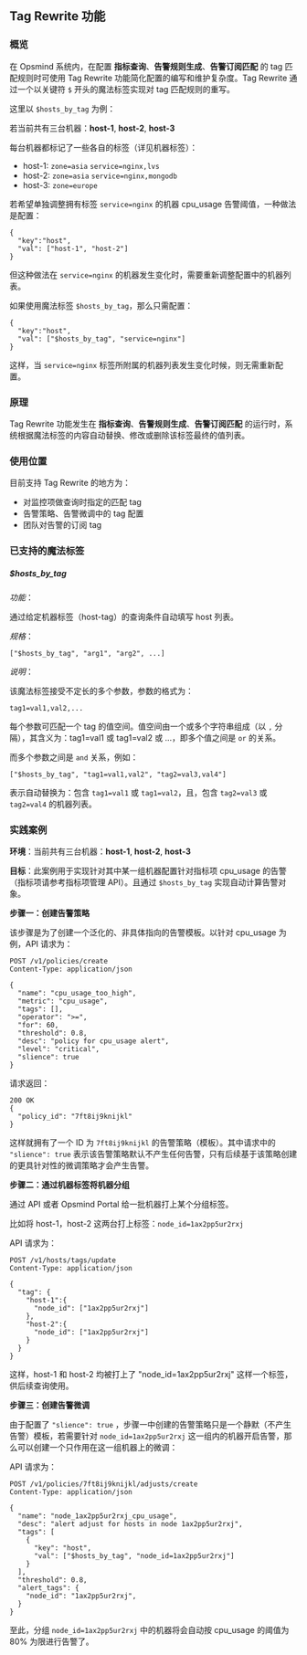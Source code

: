 ## Tag Rewrite 功能

### 概览

在 Opsmind 系统内，在配置 **指标查询**、**告警规则生成**、**告警订阅匹配** 的 tag 匹配规则时可使用 Tag Rewrite 功能简化配置的编写和维护复杂度。Tag Rewrite 通过一个以关键符 `$` 开头的魔法标签实现对 tag 匹配规则的重写。

这里以 `$hosts_by_tag` 为例：

若当前共有三台机器：**host-1**, **host-2**, **host-3**

每台机器都标记了一些各自的标签（详见机器标签）：

* host-1: `zone=asia`  `service=nginx,lvs`
* host-2: `zone=asia` `service=nginx,mongodb`
* host-3: `zone=europe`

若希望单独调整拥有标签 `service=nginx` 的机器 cpu_usage 告警阈值，一种做法是配置：

```
{
  "key":"host",
  "val": ["host-1", "host-2"]
}
```

但这种做法在 `service=nginx` 的机器发生变化时，需要重新调整配置中的机器列表。

如果使用魔法标签 `$hosts_by_tag`，那么只需配置：

```
{
  "key":"host",
  "val": ["$hosts_by_tag", "service=nginx"]
}
```

这样，当 `service=nginx` 标签所附属的机器列表发生变化时候，则无需重新配置。



### 原理

Tag Rewrite 功能发生在 **指标查询**、**告警规则生成**、**告警订阅匹配** 的运行时，系统根据魔法标签的内容自动替换、修改或删除该标签最终的值列表。



### 使用位置

目前支持 Tag Rewrite 的地方为：

- 对监控项做查询时指定的匹配 tag
- 告警策略、告警微调中的 tag 配置
- 团队对告警的订阅 tag



### 已支持的魔法标签

##### $hosts_by_tag

_功能_：

通过给定机器标签（host-tag）的查询条件自动填写 host 列表。

_规格_：

```
["$hosts_by_tag", "arg1", "arg2", ...]
```

_说明_：

该魔法标签接受不定长的多个参数，参数的格式为：

```
tag1=val1,val2,...
```

每个参数可匹配一个 tag 的值空间。值空间由一个或多个字符串组成（以 `,` 分隔），其含义为：tag1=val1 或 tag1=val2 或 …，即多个值之间是 `or` 的关系。

而多个参数之间是 `and` 关系，例如：

```
["$hosts_by_tag", "tag1=val1,val2", "tag2=val3,val4"]
```

表示自动替换为：包含 `tag1=val1` 或 `tag1=val2`，且，包含 `tag2=val3` 或 `tag2=val4` 的机器列表。



### 实践案例

**环境**：当前共有三台机器：**host-1**, **host-2**, **host-3**

**目标**：此案例用于实现针对其中某一组机器配置针对指标项 cpu_usage 的告警（指标项请参考指标项管理 API）。且通过 `$hosts_by_tag` 实现自动计算告警对象。

**步骤一：创建告警策略**

该步骤是为了创建一个泛化的、非具体指向的告警模板。以针对 cpu_usage 为例，API 请求为：

```
POST /v1/policies/create
Content-Type: application/json

{
  "name": "cpu_usage_too_high",
  "metric": "cpu_usage",
  "tags": [],
  "operator": ">=",
  "for": 60,
  "threshold": 0.8,
  "desc": "policy for cpu_usage alert",
  "level": "critical",
  "slience": true
}
```



请求返回：

```
200 OK
{
  "policy_id": "7ft8ij9knijkl"
}
```

这样就拥有了一个 ID 为 `7ft8ij9knijkl` 的告警策略（模板）。其中请求中的 `"slience": true` 表示该告警策略默认不产生任何告警，只有后续基于该策略创建的更具针对性的微调策略才会产生告警。



**步骤二：通过机器标签将机器分组**

通过 API 或者 Opsmind Portal 给一批机器打上某个分组标签。

比如将 host-1，host-2 这两台打上标签：`node_id=1ax2pp5ur2rxj`

API 请求为：

```
POST /v1/hosts/tags/update
Content-Type: application/json

{
  "tag": {
    "host-1":{
      "node_id": ["1ax2pp5ur2rxj"]
    },
    "host-2":{
      "node_id": ["1ax2pp5ur2rxj"]
    }
  }
}
```

这样，host-1 和 host-2 均被打上了 "node_id=1ax2pp5ur2rxj" 这样一个标签，供后续查询使用。



**步骤三：创建告警微调**

由于配置了 `"slience": true` ，步骤一中创建的告警策略只是一个静默（不产生告警）模板，若需要针对  `node_id=1ax2pp5ur2rxj` 这一组内的机器开启告警，那么可以创建一个只作用在这一组机器上的微调：

API 请求为：

```
POST /v1/policies/7ft8ij9knijkl/adjusts/create
Content-Type: application/json

{
  "name": "node_1ax2pp5ur2rxj_cpu_usage",
  "desc": "alert adjust for hosts in node 1ax2pp5ur2rxj",
  "tags": [
    {
      "key": "host",
      "val": ["$hosts_by_tag", "node_id=1ax2pp5ur2rxj"]
    }
  ],
  "threshold": 0.8,
  "alert_tags": {
    "node_id": "1ax2pp5ur2rxj",
  }
}
```

至此，分组 `node_id=1ax2pp5ur2rxj` 中的机器将会自动按 cpu_usage 的阈值为 80% 为限进行告警了。

